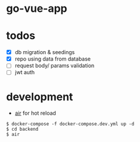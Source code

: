 # go-vue-app

# todos

- [x] db migration & seedings
- [x] repo using data from database
- [ ] request body/ params validation
- [ ] jwt auth 

# development

- [air](https://github.com/cosmtrek/air) for hot reload

```shell
$ docker-compose -f docker-compose.dev.yml up -d
$ cd backend
$ air
```
